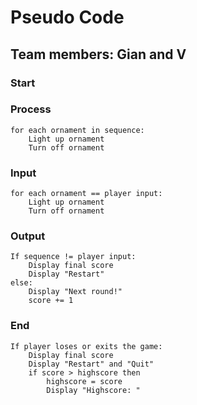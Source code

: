 # Pseudo Code

## Team members: Gian and V

### Start


### Process

    for each ornament in sequence:
        Light up ornament
        Turn off ornament
    
### Input

    for each ornament == player input:
        Light up ornament
        Turn off ornament

### Output

    If sequence != player input:
        Display final score
        Display "Restart"
    else:
        Display "Next round!"
        score += 1

### End

    If player loses or exits the game:
        Display final score
        Display "Restart" and "Quit" 
        if score > highscore then
            highscore = score
            Display "Highscore: "
